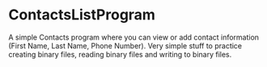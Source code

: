 # ContactsListProgram

A simple Contacts program where you can view or add contact information (First Name, Last Name, Phone Number).
Very simple stuff to practice creating binary files, reading binary files and writing to binary files.
